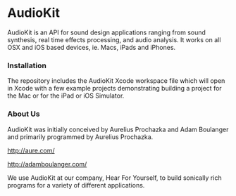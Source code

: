 AudioKit
========

AudioKit is an API for sound design applications ranging from sound synthesis, 
real time effects processing, and audio analysis.  It works on all OSX and iOS 
based devices, ie. Macs, iPads and iPhones.

### Installation

The repository includes the AudioKit Xcode workspace file which will 
open in Xcode with a few example projects demonstrating building a project
for the Mac or for the iPad or iOS Simulator.  

### About Us

AudioKit was initially conceived by Aurelius Prochazka and Adam Boulanger
and primarily programmed by Aurelius Prochazka.

http://aure.com/

http://adamboulanger.com/

We use AudioKit at our company, Hear For Yourself, to build 
sonically rich programs for a variety of different applications.
